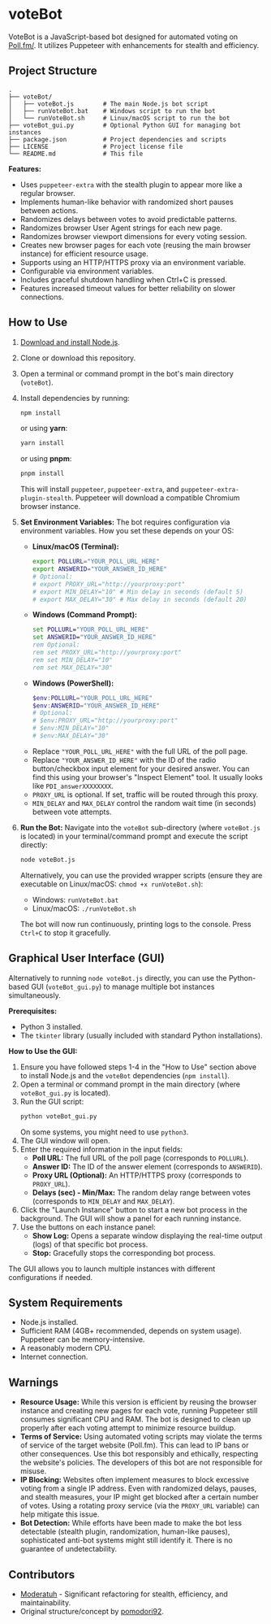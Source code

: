 # voteBot

VoteBot is a JavaScript-based bot designed for automated voting on [Poll.fm/](https://poll.fm/). It utilizes Puppeteer with enhancements for stealth and efficiency.

## Project Structure

```
.
├── voteBot/
│   ├── voteBot.js        # The main Node.js bot script
│   ├── runVoteBot.bat    # Windows script to run the bot
│   └── runVoteBot.sh     # Linux/macOS script to run the bot
├── voteBot_gui.py        # Optional Python GUI for managing bot instances
├── package.json          # Project dependencies and scripts
├── LICENSE               # Project license file
└── README.md             # This file
```

**Features:**
*   Uses `puppeteer-extra` with the stealth plugin to appear more like a regular browser.
*   Implements human-like behavior with randomized short pauses between actions.
*   Randomizes delays between votes to avoid predictable patterns.
*   Randomizes browser User Agent strings for each new page.
*   Randomizes browser viewport dimensions for every voting session.
*   Creates new browser pages for each vote (reusing the main browser instance) for efficient resource usage.
*   Supports using an HTTP/HTTPS proxy via an environment variable.
*   Configurable via environment variables.
*   Includes graceful shutdown handling when Ctrl+C is pressed.
*   Features increased timeout values for better reliability on slower connections.

## How to Use

1.  [Download and install Node.js](https://nodejs.org/).
2.  Clone or download this repository.
3.  Open a terminal or command prompt in the bot's main directory (`voteBot`).
4.  Install dependencies by running:
    ```bash
    npm install
    ```
    or using **yarn**:
    ```bash
    yarn install
    ```
    or using **pnpm**:
    ```bash
    pnpm install
    ```
    This will install `puppeteer`, `puppeteer-extra`, and `puppeteer-extra-plugin-stealth`. Puppeteer will download a compatible Chromium browser instance.

5.  **Set Environment Variables:** The bot requires configuration via environment variables. How you set these depends on your OS:
    *   **Linux/macOS (Terminal):**
        ```bash
        export POLLURL="YOUR_POLL_URL_HERE"
        export ANSWERID="YOUR_ANSWER_ID_HERE"
        # Optional:
        # export PROXY_URL="http://yourproxy:port"
        # export MIN_DELAY="10" # Min delay in seconds (default 5)
        # export MAX_DELAY="30" # Max delay in seconds (default 20)
        ```
    *   **Windows (Command Prompt):**
        ```cmd
        set POLLURL="YOUR_POLL_URL_HERE"
        set ANSWERID="YOUR_ANSWER_ID_HERE"
        rem Optional:
        rem set PROXY_URL="http://yourproxy:port"
        rem set MIN_DELAY="10"
        rem set MAX_DELAY="30"
        ```
    *   **Windows (PowerShell):**
        ```powershell
        $env:POLLURL="YOUR_POLL_URL_HERE"
        $env:ANSWERID="YOUR_ANSWER_ID_HERE"
        # Optional:
        # $env:PROXY_URL="http://yourproxy:port"
        # $env:MIN_DELAY="10"
        # $env:MAX_DELAY="30"
        ```
    *   Replace `"YOUR_POLL_URL_HERE"` with the full URL of the poll page.
    *   Replace `"YOUR_ANSWER_ID_HERE"` with the ID of the radio button/checkbox input element for your desired answer. You can find this using your browser's "Inspect Element" tool. It usually looks like `PDI_answerXXXXXXXX`.
    *   `PROXY_URL` is optional. If set, traffic will be routed through this proxy.
    *   `MIN_DELAY` and `MAX_DELAY` control the random wait time (in seconds) between vote attempts.

6.  **Run the Bot:** Navigate into the `voteBot` sub-directory (where `voteBot.js` is located) in your terminal/command prompt and execute the script directly:
    ```bash
    node voteBot.js
    ```
    Alternatively, you can use the provided wrapper scripts (ensure they are executable on Linux/macOS: `chmod +x runVoteBot.sh`):
    *   Windows: `runVoteBot.bat`
    *   Linux/macOS: `./runVoteBot.sh`

    The bot will now run continuously, printing logs to the console. Press `Ctrl+C` to stop it gracefully.

## Graphical User Interface (GUI)

Alternatively to running `node voteBot.js` directly, you can use the Python-based GUI (`voteBot_gui.py`) to manage multiple bot instances simultaneously.

**Prerequisites:**
*   Python 3 installed.
*   The `tkinter` library (usually included with standard Python installations).

**How to Use the GUI:**

1.  Ensure you have followed steps 1-4 in the "How to Use" section above to install Node.js and the `voteBot` dependencies (`npm install`).
2.  Open a terminal or command prompt in the main directory (where `voteBot_gui.py` is located).
3.  Run the GUI script:
    ```bash
    python voteBot_gui.py
    ```
    On some systems, you might need to use `python3`.
4.  The GUI window will open.
5.  Enter the required information in the input fields:
    *   **Poll URL:** The full URL of the poll page (corresponds to `POLLURL`).
    *   **Answer ID:** The ID of the answer element (corresponds to `ANSWERID`).
    *   **Proxy URL (Optional):** An HTTP/HTTPS proxy (corresponds to `PROXY_URL`).
    *   **Delays (sec) - Min/Max:** The random delay range between votes (corresponds to `MIN_DELAY` and `MAX_DELAY`).
6.  Click the "Launch Instance" button to start a new bot process in the background. The GUI will show a panel for each running instance.
7.  Use the buttons on each instance panel:
    *   **Show Log:** Opens a separate window displaying the real-time output (logs) of that specific bot process.
    *   **Stop:** Gracefully stops the corresponding bot process.

The GUI allows you to launch multiple instances with different configurations if needed.

## System Requirements

*   Node.js installed.
*   Sufficient RAM (4GB+ recommended, depends on system usage). Puppeteer can be memory-intensive.
*   A reasonably modern CPU.
*   Internet connection.

## Warnings

*   **Resource Usage:** While this version is efficient by reusing the browser instance and creating new pages for each vote, running Puppeteer still consumes significant CPU and RAM. The bot is designed to clean up properly after each voting attempt to minimize resource buildup.
*   **Terms of Service:** Using automated voting scripts may violate the terms of service of the target website (Poll.fm). This can lead to IP bans or other consequences. Use this bot responsibly and ethically, respecting the website's policies. The developers of this bot are not responsible for misuse.
*   **IP Blocking:** Websites often implement measures to block excessive voting from a single IP address. Even with randomized delays, pauses, and stealth measures, your IP might get blocked after a certain number of votes. Using a rotating proxy service (via the `PROXY_URL` variable) can help mitigate this issue.
*   **Bot Detection:** While efforts have been made to make the bot less detectable (stealth plugin, randomization, human-like pauses), sophisticated anti-bot systems might still identify it. There is no guarantee of undetectability.

## Contributors

*   [Moderatuh](https://github.com/Moderatuh) - Significant refactoring for stealth, efficiency, and maintainability.
*   Original structure/concept by [pomodori92](https://github.com/pomodori92).